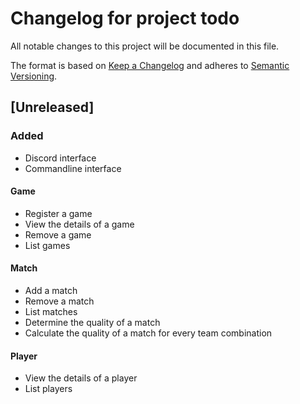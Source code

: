 # Changelog for project todo
All notable changes to this project will be documented in this file.

The format is based on [Keep a Changelog](https://keepachangelog.com/en/1.0.0/) 
and adheres to [Semantic Versioning](https://semver.org/spec/v2.0.0.html).

## [Unreleased]

### Added
- Discord interface
- Commandline interface

#### Game
- Register a game
- View the details of a game
- Remove a game
- List games

#### Match
- Add a match
- Remove a match
- List matches
- Determine the quality of a match
- Calculate the quality of a match for every team combination

#### Player
- View the details of a player
- List players